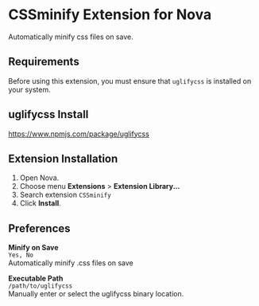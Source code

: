 # CSSminify Extension for Nova

Automatically minify css files on save.

## Requirements

Before using this extension, you must ensure that `uglifycss` is installed on your system. 

## uglifycss Install

https://www.npmjs.com/package/uglifycss

## Extension Installation

1. Open Nova.
2. Choose menu **Extensions** > **Extension Library...**
3. Search extension `CSSminify`
5. Click **Install**.

## Preferences 
**Minify on Save**<br/>
`Yes, No`<br/>
Automatically minify .css files on save 

**Executable Path**<br/>
`/path/to/uglifycss`<br/>
Manually enter or select the uglifycss binary location.

